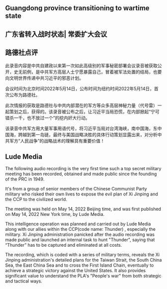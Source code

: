 ## Guangdong province transitioning to wartime state

## 广东省转入战时状态| 常委扩大会议

## 路德社点评

此录音内容是中共自建政以来第一次如此高级别的军事秘密部署会议录音被获取公开，史无前例，是中共军方高层人士宁愿暴露自己，冒着被军法处置的结局，也要向文明世界传递中共习近平的邪恶计划。

会议时间为北京时间2022年5月14日，公布时间为纽约时间2022年5月14日，首次公布为路德社。

此次情报的获取是路德社与中共内部潜在的军方等众多高层神秘力量（代号雷）一起策划之后，获得的。该录音被公布之后，让习近平当局恐慌，在内部掀起“宁可错杀一千，也不放过一个”的挖内奸大行动。

该录音中共军方用大量军事用语代号，将习近平当局对台湾海峡，南中国海，东中国海，跨越到第一岛链，最终与美国战略决胜的具体行动策划显露出来，对分析中共军方“人民战争”的战略战术的理解具有重要价值！

## Lude Media

The following audio recording is the very first time such a top secret military meeting has been recorded, obtained and made public since the founding of the PRC in 1949.

It's from a group of senior members of the Chinese Communist Party military who risked their own lives to expose the evil plan of Xi Jinping and the CCP to the civilized world.

The meeting was held on May 14, 2022 Beijing time, and was first published on May 14, 2022 New York time, by Lude Media.

This intelligence operation was planned and carried out by Lude Media along with our allies within the CCP(code name: Thunder) , especially the military. Xi Jinping administration panicked after the audio recording was made public and launched an internal task to hunt "Thunder", saying that “Thunder” has to be captured and eliminated at all costs.

The recording, which is coded with a series of military terms, reveals the Xi Jinping administration's detailed plans for the Taiwan Strait, the South China Sea, the East China Sea and to cross the First Island Chain, eventually to achieve a strategic victory against the United States. It also provides significant value to understand the PLA's "People's war" from both strategic and tactical ways.

